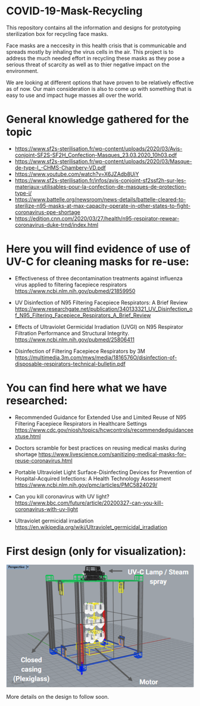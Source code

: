 # COVID-19-Mask-Recycling
This repository contains all the information and designs for prototyping sterilization box for recycling face masks.

Face masks are a neccesity in this health crisis that is communicable and spreads mostly by inhaling the virus cells in the air. This project is to address the much needed effort in recycling these masks as they pose a serious threat of scarcity as well as to thier negative impact on the environment.

We are looking at different options that have proven to be relatively effective as of now. Our main consideration is also to come up with something that is easy to use and impact huge masses all over the world.

# General knowledge gathered for the topic

- https://www.sf2s-sterilisation.fr/wp-content/uploads/2020/03/Avis-conjoint-SF2S-SF2H_Confection-Masques_23.03.2020_10h03.pdf
- https://www.sf2s-sterilisation.fr/wp-content/uploads/2020/03/Masque-de-type-I_-CHMS-Chambery-VD.pdf
- https://www.youtube.com/watch?v=X6JZAdb8UiY
- https://www.sf2s-sterilisation.fr/infos/avis-conjoint-sf2ssf2h-sur-les-materiaux-utilisables-pour-la-confection-de-masques-de-protection-type-i/
- https://www.battelle.org/newsroom/news-details/battelle-cleared-to-sterilize-n95-masks-at-max-capacity-operate-in-other-states-to-fight-coronavirus-ppe-shortage
- https://edition.cnn.com/2020/03/27/health/n95-respirator-rewear-coronavirus-duke-trnd/index.html

# Here you will find evidence of use of UV-C for cleaning masks for re-use:
- Effectiveness of three decontamination treatments against influenza virus applied to filtering facepiece respirators
  https://www.ncbi.nlm.nih.gov/pubmed/21859950

- UV Disinfection of N95 Filtering Facepiece Respirators: A Brief Review
  https://www.researchgate.net/publication/340133321_UV_Disinfection_of_N95_Filtering_Facepiece_Respirators_A_Brief_Review

- Effects of Ultraviolet Germicidal Irradiation (UVGI) on N95 Respirator Filtration Performance and Structural Integrity.
  https://www.ncbi.nlm.nih.gov/pubmed/25806411

- Disinfection of Filtering Facepiece Respirators by 3M
  https://multimedia.3m.com/mws/media/1816576O/disinfection-of-disposable-respirators-technical-bulletin.pdf

# You can find here what we have researched:

- Recommended Guidance for Extended Use and Limited Reuse of N95 Filtering Facepiece Respirators in Healthcare Settings
https://www.cdc.gov/niosh/topics/hcwcontrols/recommendedguidanceextuse.html

- Doctors scramble for best practices on reusing medical masks during shortage
https://www.livescience.com/sanitizing-medical-masks-for-reuse-coronavirus.html

- Portable Ultraviolet Light Surface-Disinfecting Devices for Prevention of Hospital-Acquired Infections: A Health Technology Assessment
https://www.ncbi.nlm.nih.gov/pmc/articles/PMC5824029/

- Can you kill coronavirus with UV light?
https://www.bbc.com/future/article/20200327-can-you-kill-coronavirus-with-uv-light

- Ultraviolet germicidal irradiation
https://en.wikipedia.org/wiki/Ultraviolet_germicidal_irradiation


# First design (only for visualization):
![Sterlization box](https://github.com/gitakshaygupta/COVID-19-Mask-Recycling/blob/master/Images/Box%20design%201.png?raw=true)

More details on the design to follow soon.
